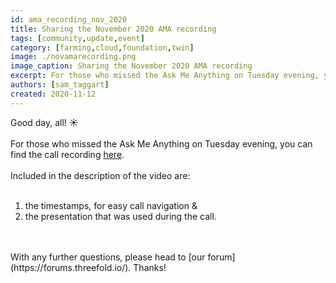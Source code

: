 ```yaml
---
id: ama_recording_nov_2020
title: Sharing the November 2020 AMA recording
tags: [community,update,event]
category: [farming,cloud,foundation,twin]
image: ./novamarecording.png
image_caption: Sharing the November 2020 AMA recording
excerpt: For those who missed the Ask Me Anything on Tuesday evening, you can find the call recording within!
authors: [sam_taggart]
created: 2020-11-12
---
```


Good day, all! ☀️
<br/>
<br/>
For those who missed the Ask Me Anything on Tuesday evening, you can find the call recording [here](https://www.youtube.com/watch?v=5rxVgwnnFpQ).
<br/>
<br/>
Included in the description of the video are:
<br/>
<br/>
1. the timestamps, for easy call navigation &
2. the presentation that was used during the call.
<br/>
<br/>
With any further questions, please head to [our forum](https://forums.threefold.io/). Thanks!
